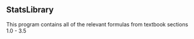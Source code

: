 ## StatsLibrary

This program contains all of the relevant formulas from textbook sections 1.0 - 3.5
